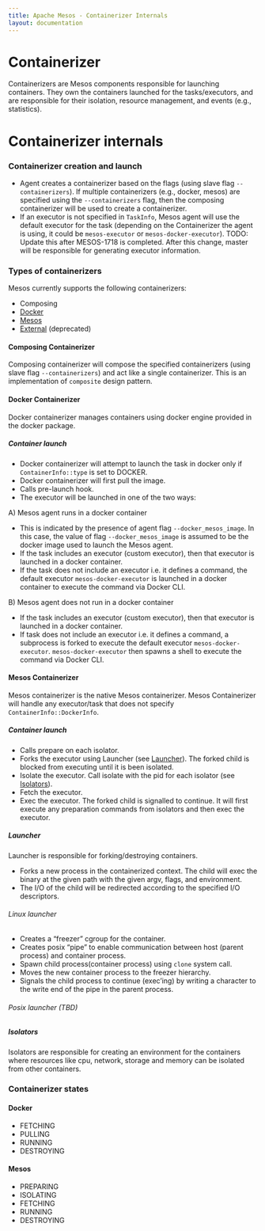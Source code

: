 ```yaml
---
title: Apache Mesos - Containerizer Internals
layout: documentation
---
```



# Containerizer

Containerizers are Mesos components responsible for launching
containers. They own the containers launched for the tasks/executors,
and are responsible for their isolation, resource management, and
events (e.g., statistics).

# Containerizer internals

### Containerizer creation and launch

* Agent creates a containerizer based on the flags (using slave flag
  `--containerizers`). If multiple containerizers (e.g., docker,
  mesos) are specified using the `--containerizers` flag, then the
  composing containerizer will be used to create a containerizer.
* If an executor is not specified in `TaskInfo`, Mesos agent will use
  the default executor for the task (depending on the Containerizer
	the agent is using, it could be `mesos-executor` or
  `mesos-docker-executor`). TODO: Update this after MESOS-1718 is
  completed. After this change, master will be responsible for
  generating executor information.

### Types of containerizers

Mesos currently supports the following containerizers:

* Composing
* [Docker](docker-containerizer.md)
* [Mesos](containerizer.md)
* [External](external-containerizer.md) (deprecated)

#### Composing Containerizer

Composing containerizer will compose the specified containerizers
(using slave flag `--containerizers`) and act like a single
containerizer. This is an implementation of `composite` design
pattern.

#### Docker Containerizer

Docker containerizer manages containers using docker engine provided
in the docker package.

##### Container launch

* Docker containerizer will attempt to launch the task in docker only
  if `ContainerInfo::type` is set to DOCKER.
* Docker containerizer will first pull the image.
* Calls pre-launch hook.
* The executor will be launched in one of the two ways:

A) Mesos agent runs in a docker container

* This is indicated by the presence of agent flag
  `--docker_mesos_image`. In this case, the value of flag
  `--docker_mesos_image` is assumed to be the docker image used to
  launch the Mesos agent.
* If the task includes an executor (custom executor), then that executor is
  launched in a docker container.
* If the task does not include an executor i.e. it defines a command, the
  default executor `mesos-docker-executor` is launched in a docker container to
  execute the command via Docker CLI.

B) Mesos agent does not run in a docker container

* If the task includes an executor (custom executor), then that executor is
  launched in a docker container.
* If task does not include an executor i.e. it defines a command, a subprocess
  is forked to execute the default executor `mesos-docker-executor`.
  `mesos-docker-executor` then spawns a shell to execute the command via Docker
  CLI.

#### Mesos Containerizer

Mesos containerizer is the native Mesos containerizer. Mesos
Containerizer will handle any executor/task that does not specify
`ContainerInfo::DockerInfo`.

##### Container launch

* Calls prepare on each isolator.
* Forks the executor using Launcher (see [Launcher](#Launcher)). The
  forked child is blocked from executing until it is been isolated.
* Isolate the executor. Call isolate with the pid for each isolator
  (see [Isolators](#Isolators)).
* Fetch the executor.
* Exec the executor. The forked child is signalled to continue. It
  will first execute any preparation commands from isolators and then
  exec the executor.

<a name="Launcher"></a>
##### Launcher

Launcher is responsible for forking/destroying containers.

* Forks a new process in the containerized context. The child will
  exec the binary at the given path with the given argv, flags, and
  environment.
* The I/O of the child will be redirected according to the specified
  I/O descriptors.

###### Linux launcher

* Creates a “freezer” cgroup for the container.
* Creates posix “pipe” to enable communication between host (parent
  process) and container process.
* Spawn child process(container process) using `clone` system call.
* Moves the new container process to the freezer hierarchy.
* Signals the child process to continue (exec’ing) by writing a
  character to the write end of the pipe in the parent process.

###### Posix launcher (TBD)

<a name="Isolators"></a>
##### Isolators

Isolators are responsible for creating an environment for the
containers where resources like cpu, network, storage and memory can
be isolated from other containers.

### Containerizer states

#### Docker

* FETCHING
* PULLING
* RUNNING
* DESTROYING

#### Mesos

* PREPARING
* ISOLATING
* FETCHING
* RUNNING
* DESTROYING
